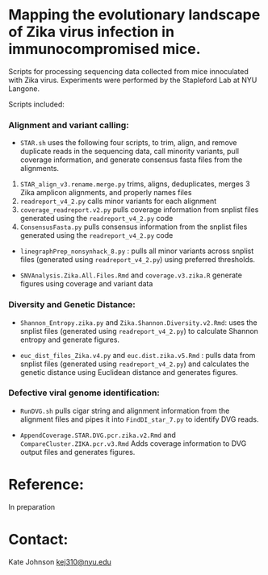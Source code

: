 # Mapping the evolutionary landscape of Zika virus infection in immunocompromised mice.

Scripts for processing sequencing data collected from mice innoculated with Zika virus. Experiments were performed by the Stapleford Lab at NYU Langone.

Scripts included: 

### Alignment and variant calling:  

+ `STAR.sh` uses the following four scripts, to trim, align, and remove duplicate reads in the sequencing data, call minority variants, pull coverage information, and generate consensus fasta files from the alignments.

1.  `STAR_align_v3.rename.merge.py` trims, aligns, deduplicates, merges 3 Zika amplicon alignments, and properly names files    
2.  `readreport_v4_2.py`  calls minor variants for each alignment   
3.  `coverage_readreport.v2.py` pulls coverage information from snplist files generated using the `readreport_v4_2.py` code   
4.  `ConsensusFasta.py`   pulls consensus information from the snplist files generated using the `readreport_v4_2.py` code      
  
+ `linegraphPrep_nonsynhack_8.py`  : pulls all minor variants across snplist files (generated using `readreport_v4_2.py`) using preferred thresholds. 

+ `SNVAnalysis.Zika.All.Files.Rmd` and `coverage.v3.zika.R` generate figures using coverage and variant data

### Diversity and Genetic Distance: 
+ `Shannon_Entropy.zika.py` and `Zika.Shannon.Diversity.v2.Rmd`: uses the snplist files (generated using `readreport_v4_2.py`) to calculate Shannon entropy and generate figures.

+ `euc_dist_files_Zika.v4.py` and `euc.dist.zika.v5.Rmd` : pulls data from snplist files (generated using `readreport_v4_2.py`) and calculates the genetic distance using Euclidean distance and generates figures.

### Defective viral genome identification: 
+ `RunDVG.sh` pulls cigar string and alignment information from the alignment files and pipes it into `FindDI_star_7.py` to identify DVG reads.

+ `AppendCoverage.STAR.DVG.pcr.zika.v2.Rmd` and `CompareCluster.ZIKA.pcr.v3.Rmd` Adds coverage information to DVG output files and generates figures.

# Reference:     
In preparation



# Contact:      
Kate Johnson kej310@nyu.edu
